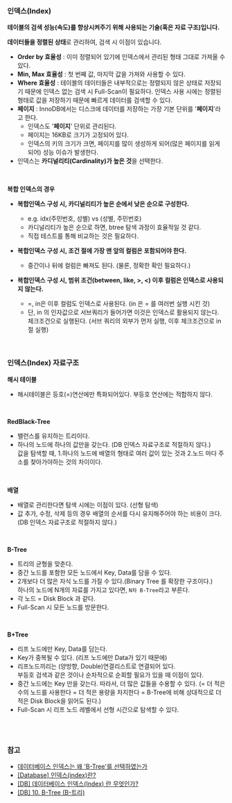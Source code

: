 ### 인덱스(Index)

**테이블의 검색 성능(속도)를 향상시켜주기 위해 사용되는 기술(혹은 자료 구조)입니다.**

**데이터들을 정렬된 상태**로 관리하여, 검색 시 이점이 있습니다.

- **Order by 효율성** : 이미 정렬되어 있기에 인덱스에서 관리된 형태 그대로 가져올 수 있다.
- **Min, Max 효율성** : 첫 번째 값, 마지막 값을 가져와 사용할 수 있다.
- **Where 효율성** : 테이블의 데이터들은 내부적으로는 정렬되지 않은 상태로 저장되기 때문에 인덱스 없는 검색 시 Full-Scan이 필요하다. 인덱스 사용 시에는 정렬된 형태로 값을 저장하기 때문에 빠르게 데이터를 검색할 수 있다.
- **페이지** : InnoDB에서는 디스크에 데이터를 저장하는 가장 기본 단위를 '**페이지**'라고 한다.
  - 인덱스도 '**페이지**' 단위로 관리된다.
  - 페이지는 16KB로 크기가 고정되어 있다.
  - 인덱스의 키의 크기가 크면, 페이지를 많이 생성하게 되어(많은 페이지를 읽게 되어) 성능 이슈가 발생한다.
- 인덱스는 **카디널리티(Cardinality)가 높은 것**을 선택한다.

<br>

**복합 인덱스의 경우**

- **복합인덱스 구성 시, 카디널리티가 높은 순에서 낮은 순으로 구성한다.**
  - e.g. idx(주민번호, 성별) vs (성별, 주민번호)
  - 카디널리티가 높은 순으로 하면, btree 탐색 과정이 효율적일 것 같다. 
  - 직접 테스트를 통해 비교하는 것은 필요하다.

- **복합인덱스 구성 시, 조건 절에 가장 맨 앞의 컬럼은 포함되어야 한다.**
  - 중간이나 뒤에 컬럼은 빠져도 된다. (물론, 정확한 확인 필요하다.)

- **복합인덱스 구성 시, 범위 조건(between, like, >, <) 이후 컬럼은 인덱스로 사용되지 않는다.**
  - =, in은 이후 컬럼도 인덱스로 사용된다. (in 은 = 를 여러번 실행 시킨 것)
  - 단, in 의 인자값으로 서브쿼리가 들어가면 이것은 인덱스로 활용되지 않는다. 체크조건으로 실행된다. (서브 쿼리의 외부가 먼저 실행, 이후 체크조건으로 in 절  실행)
  
<br>

### 인덱스(Index) 자료구조

**해시 테이블**

- 해시테이블은 등호(=)연산에만 특화되어있다.
부등호 연산에는 적합하지 않다.

<br>

**RedBlack-Tree**

- 밸런스를 유지하는 트리이다.
- 하나의 노드에 하나의 값만을 갖는다. (DB 인덱스 자료구조로 적절하지 않다.)<br>
  값을 탐색할 때, 1.하나의 노드에 배열의 형태로 여러 값이 있는 것과 2.노드 마다 주소를 찾아가야하는 것의 차이이다.

<br>

**배열**

- 배열로 관리한다면 탐색 시에는 이점이 있다. (선형 탐색)
- 값 추가, 수정, 삭제 등의 경우 배열의 순서를 다시 유지해주어야 하는 비용이 크다. (DB 인덱스 자료구조로 적절하지 않다.)

<br>

**B-Tree**

- 트리의 균형을 맞춘다.
- 중간 노드를 포함한 모든 노드에서 Key, Data를 담을 수 있다.
- 2개보다 더 많은 자식 노드를 가질 수 있다.(Binary Tree 를 확장한 구조이다.)<br>
  하나의 노드에 N개의 자료를 가지고 있다면, `N차 B-Tree`라고 부른다.
- 각 노드 = Disk Block 과 같다.
- Full-Scan 시 모든 노드를 방문한다.

<br>

**B+Tree**
  
- 리프 노드에만 Key, Data를 담는다.
- Key가 중복될 수 있다. (리프 노드에만 Data가 있기 때문에)
- 리프노드끼리는 (양방향, Double)연결리스트로 연결되어 있다. <br>
  부등호 검색과 같은 것이나 순차적으로 순회할 필요가 있을 때 이점이 있다.
- 중간 노드에는 Key 만을 갖는다. 따라서, 더 많은 값들을 수용할 수 있다. (= 더 적은 수의 노드를 사용한다 = 더 적은 용량을 차지한다 = B-Tree에 비해 상대적으로 더 적은 Disk Block을 읽어도 된다.)
- Full-Scan 시 리프 노드 레벨에서 선형 시간으로 탐색할 수 있다.

<br><br>

### 참고

- [데이터베이스 인덱스는 왜 'B-Tree'를 선택하였는가](https://helloinyong.tistory.com/296)
- [[Database] 인덱스(index)란?](https://mangkyu.tistory.com/96)
- [[DB] 데이터베이스 인덱스(Index) 란 무엇인가?](https://coding-factory.tistory.com/746)
- [[DB] 10. B-Tree (B-트리)](https://rebro.kr/169)